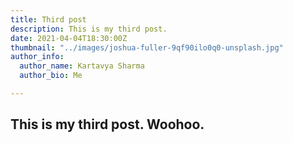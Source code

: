 ```yaml
---
title: Third post
description: This is my third post.
date: 2021-04-04T18:30:00Z
thumbnail: "../images/joshua-fuller-9qf90ilo0q0-unsplash.jpg"
author_info:
  author_name: Kartavya Sharma
  author_bio: Me

---
```

## This is my third post. Woohoo.